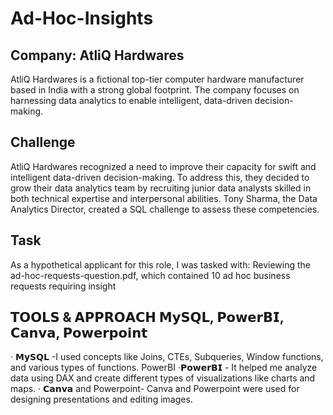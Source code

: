 # Ad-Hoc-Insights
## Company: AtliQ Hardwares
AtliQ Hardwares is a fictional top-tier computer hardware manufacturer based in India with a strong global footprint. The company focuses on harnessing data analytics to enable intelligent, data-driven decision-making.
## Challenge
AtliQ Hardwares recognized a need to improve their capacity for swift and intelligent data-driven decision-making. To address this, they decided to grow their data analytics team by recruiting junior data analysts skilled in both technical expertise and interpersonal abilities. Tony Sharma, the Data Analytics Director, created a SQL challenge to assess these competencies.
## Task
As a hypothetical applicant for this role, I was tasked with:
Reviewing the ad-hoc-requests-question.pdf, which contained 10 ad hoc business requests requiring insight
## 𝗧𝗢𝗢𝗟𝗦 & 𝗔𝗣𝗣𝗥𝗢𝗔𝗖𝗛 𝗠𝘆𝗦𝗤𝗟, 𝗣𝗼𝘄𝗲𝗿𝗕𝗜, 𝗖𝗮𝗻𝘃𝗮, 𝗣𝗼𝘄𝗲𝗿𝗽𝗼𝗶𝗻𝘁
· 𝗠𝘆𝗦𝗤𝗟 -I used concepts like Joins, CTEs, Subqueries, Window functions, and various types of functions. PowerBI
·𝗣𝗼𝘄𝗲𝗿𝗕𝗜 - It helped me analyze data using DAX and create different types of visualizations like charts and maps.
· 𝗖𝗮𝗻𝘃𝗮 and Powerpoint- Canva and Powerpoint were used for designing presentations and editing images.








